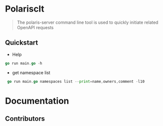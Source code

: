 # Polarisclt

> The polaris-server command line tool is used to quickly initiate related OpenAPI requests

## Quickstart

* Help

 ```go
 go run main.go -h
 ```

* get namespace list

```go
 go run main.go namespaces list --print=name,owners,comment -l10
```

# Documentation



## Contributors

